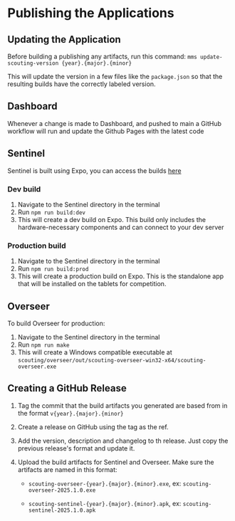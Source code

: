 # Publishing the Applications

## Updating the Application
Before building a publishing any artifacts, run this command:
`mms update-scouting-version {year}.{major}.{minor}`

This will update the version in a few files like the `package.json` so that the resulting builds have the correctly labeled version.

## Dashboard
Whenever a change is made to Dashboard, and pushed to main a GitHub workflow will run and update the Github Pages with the latest code

## Sentinel
Sentinel is built using Expo, you can access the builds [here](https://expo.dev/accounts/systemmeltdown2357/projects/scouting-sentinel)

### Dev build
1. Navigate to the Sentinel directory in the terminal
2. Run `npm run build:dev`
3. This will create a dev build on Expo. This build only includes the hardware-necessary components and can connect to your dev server

### Production build
1. Navigate to the Sentinel directory in the terminal
2. Run `npm run build:prod`
3. This will create a production build on Expo. This is the standalone app that will be installed on the tablets for competition.

## Overseer
To build Overseer for production:

1. Navigate to the Sentinel directory in the terminal
2. Run `npm run make`
3. This will create a Windows compatible executable at `scouting/overseer/out/scouting-overseer-win32-x64/scouting-overseer.exe`

## Creating a GitHub Release
1. Tag the commit that the build artifacts you generated are based from in the format `v{year}.{major}.{minor}`
2. Create a release on GitHub using the tag as the ref.
3. Add the version, description and changelog to th release. Just copy the previous release's format and update it.
4. Upload the build artifacts for Sentinel and Overseer. Make sure the artifacts are named in this format:
   
     - `scouting-overseer-{year}.{major}.{minor}.exe`, ex: `scouting-overseer-2025.1.0.exe`
    
    - `scouting-sentinel-{year}.{major}.{minor}.apk`, ex: `scouting-sentinel-2025.1.0.apk`